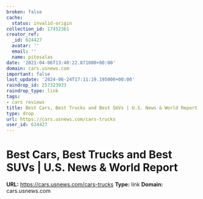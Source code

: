 ```yaml
---
broken: false
cache:
  status: invalid-origin
collection_id: 17452361
creator_ref:
  _id: 624427
  avatar: ''
  email: ''
  name: pitosalas
date: '2021-04-06T13:40:22.871000+00:00'
domain: cars.usnews.com
important: false
last_update: '2024-06-24T17:11:19.195000+00:00'
raindrop_id: 257323933
raindrop_type: link
tags:
- cars reviews
title: Best Cars, Best Trucks and Best SUVs | U.S. News & World Report
type: drop
url: https://cars.usnews.com/cars-trucks
user_id: 624427
---
```


# Best Cars, Best Trucks and Best SUVs | U.S. News & World Report

**URL:** https://cars.usnews.com/cars-trucks
**Type:** link
**Domain:** cars.usnews.com
